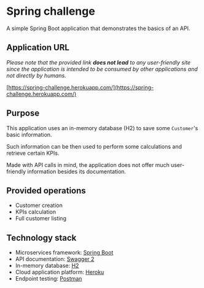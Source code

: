 # Spring challenge
A simple Spring Boot application that demonstrates the basics of an API.

## Application URL
*Please note that the provided link **does not lead** to any user-friendly site since the application is intended to be consumed by other applications and not directly by humans.*

[https://spring-challenge.herokuapp.com/](https://spring-challenge.herokuapp.com/)

## Purpose
This application uses an in-memory database (H2) to save some `Customer`'s basic information. 

Such information can be then used to perform some calculations and retrieve certain KPIs.

Made with API calls in mind, the application does not offer much user-friendly information besides its documentation.

## Provided operations
- Customer creation
- KPIs calculation
- Full customer listing

## Technology stack
- Microservices framework: [Spring Boot](https://spring.io/projects/spring-boot)
- API documentation: [Swagger 2](https://swagger.io/)
- In-memory database: [H2](https://www.h2database.com/html/main.html)
- Cloud application platform: [Heroku](https://dashboard.heroku.com)
- Endpoint testing: [Postman](https://www.getpostman.com)
